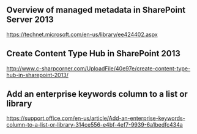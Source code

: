 ## Overview of managed metadata in SharePoint Server 2013

https://technet.microsoft.com/en-us/library/ee424402.aspx

## Create Content Type Hub in SharePoint 2013

http://www.c-sharpcorner.com/UploadFile/40e97e/create-content-type-hub-in-sharepoint-2013/

## Add an enterprise keywords column to a list or library

https://support.office.com/en-us/article/Add-an-enterprise-keywords-column-to-a-list-or-library-314ce556-e4bf-4ef7-9939-6a1bedfc434a

